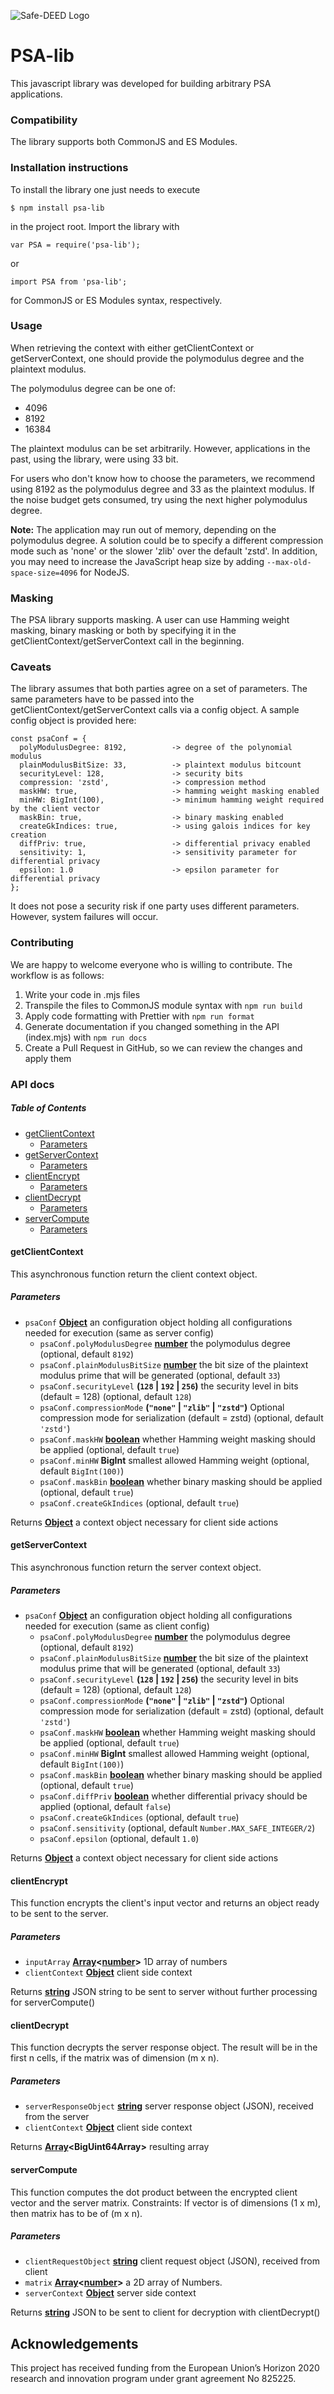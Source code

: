 ![Safe-DEED Logo](https://github.com/Safe-DEED/PSA/blob/master/Safe-DEED_logo.png)

# PSA-lib

This javascript library was developed for building arbitrary PSA applications.

### Compatibility

The library supports both CommonJS and ES Modules.

### Installation instructions

To install the library one just needs to execute

`$ npm install psa-lib`

in the project root.
Import the library with

`var PSA = require('psa-lib');`

or

`import PSA from 'psa-lib';`

for CommonJS or ES Modules syntax, respectively.

### Usage

When retrieving the context with either getClientContext or getServerContext, one should provide the polymodulus degree
and the plaintext modulus.

The polymodulus degree can be one of:

-   4096
-   8192
-   16384

The plaintext modulus can be set arbitrarily. However, applications in the past, using the library, were using 33 bit.

For users who don't know how to choose the parameters, we recommend using 8192 as the polymodulus degree and 33 as the
plaintext modulus. If the noise budget gets consumed, try using the next higher polymodulus degree.

**Note:** The application may run out of memory, depending on the polymodulus degree. A solution could be to specify a
different compression mode such as 'none' or the slower 'zlib' over the default 'zstd'. In addition, you may need to
increase the JavaScript heap size by adding `--max-old-space-size=4096` for NodeJS.

### Masking

The PSA library supports masking. A user can use Hamming weight masking, binary masking or both by specifying it in the
getClientContext/getServerContext call in the beginning.

### Caveats

The library assumes that both parties agree on a set of parameters. The same parameters have to be passed into the
getClientContext/getServerContext calls via a config object. A sample config object is provided here:

    const psaConf = {
      polyModulusDegree: 8192,          -> degree of the polynomial modulus
      plainModulusBitSize: 33,          -> plaintext modulus bitcount
      securityLevel: 128,               -> security bits
      compression: 'zstd',              -> compression method
      maskHW: true,                     -> hamming weight masking enabled
      minHW: BigInt(100),               -> minimum hamming weight required by the client vector
      maskBin: true,                    -> binary masking enabled
      createGkIndices: true,            -> using galois indices for key creation
      diffPriv: true,                   -> differential privacy enabled
      sensitivity: 1,                   -> sensitivity parameter for differential privacy
      epsilon: 1.0                      -> epsilon parameter for differential privacy
    };

It does not pose a security risk if one party uses different parameters. However, system failures will occur.

### Contributing

We are happy to welcome everyone who is willing to contribute. The workflow is as follows:

1.  Write your code in <filename>.mjs files
2.  Transpile the files to CommonJS module syntax with `npm run build`
3.  Apply code formatting with Prettier with `npm run format`
4.  Generate documentation if you changed something in the API (index.mjs) with `npm run docs`
5.  Create a Pull Request in GitHub, so we can review the changes and apply them

### API docs

<!-- Generated by documentation.js. Update this documentation by updating the source code. -->

##### Table of Contents

-   [getClientContext](#getclientcontext)
    -   [Parameters](#parameters)
-   [getServerContext](#getservercontext)
    -   [Parameters](#parameters-1)
-   [clientEncrypt](#clientencrypt)
    -   [Parameters](#parameters-2)
-   [clientDecrypt](#clientdecrypt)
    -   [Parameters](#parameters-3)
-   [serverCompute](#servercompute)
    -   [Parameters](#parameters-4)

#### getClientContext

This asynchronous function return the client context object.

##### Parameters

-   `psaConf` **[Object](https://developer.mozilla.org/docs/Web/JavaScript/Reference/Global_Objects/Object)** an configuration object holding all configurations needed for execution (same as server config)
    -   `psaConf.polyModulusDegree` **[number](https://developer.mozilla.org/docs/Web/JavaScript/Reference/Global_Objects/Number)** the polymodulus degree (optional, default `8192`)
    -   `psaConf.plainModulusBitSize` **[number](https://developer.mozilla.org/docs/Web/JavaScript/Reference/Global_Objects/Number)** the bit size of the plaintext modulus prime that will be generated (optional, default `33`)
    -   `psaConf.securityLevel` **(`128` \| `192` \| `256`)** the security level in bits (default = 128) (optional, default `128`)
    -   `psaConf.compressionMode` **(`"none"` \| `"zlib"` \| `"zstd"`)** Optional compression mode for serialization (default = zstd) (optional, default `'zstd'`)
    -   `psaConf.maskHW` **[boolean](https://developer.mozilla.org/docs/Web/JavaScript/Reference/Global_Objects/Boolean)** whether Hamming weight masking should be applied (optional, default `true`)
    -   `psaConf.minHW` **BigInt** smallest allowed Hamming weight (optional, default `BigInt(100)`)
    -   `psaConf.maskBin` **[boolean](https://developer.mozilla.org/docs/Web/JavaScript/Reference/Global_Objects/Boolean)** whether binary masking should be applied (optional, default `true`)
    -   `psaConf.createGkIndices`   (optional, default `true`)

Returns **[Object](https://developer.mozilla.org/docs/Web/JavaScript/Reference/Global_Objects/Object)** a context object necessary for client side actions

#### getServerContext

This asynchronous function return the server context object.

##### Parameters

-   `psaConf` **[Object](https://developer.mozilla.org/docs/Web/JavaScript/Reference/Global_Objects/Object)** an configuration object holding all configurations needed for execution (same as client config)
    -   `psaConf.polyModulusDegree` **[number](https://developer.mozilla.org/docs/Web/JavaScript/Reference/Global_Objects/Number)** the polymodulus degree (optional, default `8192`)
    -   `psaConf.plainModulusBitSize` **[number](https://developer.mozilla.org/docs/Web/JavaScript/Reference/Global_Objects/Number)** the bit size of the plaintext modulus prime that will be generated (optional, default `33`)
    -   `psaConf.securityLevel` **(`128` \| `192` \| `256`)** the security level in bits (default = 128) (optional, default `128`)
    -   `psaConf.compressionMode` **(`"none"` \| `"zlib"` \| `"zstd"`)** Optional compression mode for serialization (default = zstd) (optional, default `'zstd'`)
    -   `psaConf.maskHW` **[boolean](https://developer.mozilla.org/docs/Web/JavaScript/Reference/Global_Objects/Boolean)** whether Hamming weight masking should be applied (optional, default `true`)
    -   `psaConf.minHW` **BigInt** smallest allowed Hamming weight (optional, default `BigInt(100)`)
    -   `psaConf.maskBin` **[boolean](https://developer.mozilla.org/docs/Web/JavaScript/Reference/Global_Objects/Boolean)** whether binary masking should be applied (optional, default `true`)
    -   `psaConf.diffPriv` **[boolean](https://developer.mozilla.org/docs/Web/JavaScript/Reference/Global_Objects/Boolean)** whether differential privacy should be applied (optional, default `false`)
    -   `psaConf.createGkIndices`   (optional, default `true`)
    -   `psaConf.sensitivity`   (optional, default `Number.MAX_SAFE_INTEGER/2`)
    -   `psaConf.epsilon`   (optional, default `1.0`)

Returns **[Object](https://developer.mozilla.org/docs/Web/JavaScript/Reference/Global_Objects/Object)** a context object necessary for client side actions

#### clientEncrypt

This function encrypts the client's input vector and returns an object ready to be sent to the server.

##### Parameters

-   `inputArray` **[Array](https://developer.mozilla.org/docs/Web/JavaScript/Reference/Global_Objects/Array)&lt;[number](https://developer.mozilla.org/docs/Web/JavaScript/Reference/Global_Objects/Number)>** 1D array of numbers
-   `clientContext` **[Object](https://developer.mozilla.org/docs/Web/JavaScript/Reference/Global_Objects/Object)** client side context

Returns **[string](https://developer.mozilla.org/docs/Web/JavaScript/Reference/Global_Objects/String)** JSON string to be sent to server without further processing for serverCompute()

#### clientDecrypt

This function decrypts the server response object. The result will be in the first n cells, if the matrix was of dimension (m x n).

##### Parameters

-   `serverResponseObject` **[string](https://developer.mozilla.org/docs/Web/JavaScript/Reference/Global_Objects/String)** server response object (JSON), received from the server
-   `clientContext` **[Object](https://developer.mozilla.org/docs/Web/JavaScript/Reference/Global_Objects/Object)** client side context

Returns **[Array](https://developer.mozilla.org/docs/Web/JavaScript/Reference/Global_Objects/Array)&lt;BigUint64Array>** resulting array

#### serverCompute

This function computes the dot product between the encrypted client vector and the server matrix.
Constraints: If vector is of dimensions (1 x m), then matrix has to be of (m x n).

##### Parameters

-   `clientRequestObject` **[string](https://developer.mozilla.org/docs/Web/JavaScript/Reference/Global_Objects/String)** client request object (JSON), received from client
-   `matrix` **[Array](https://developer.mozilla.org/docs/Web/JavaScript/Reference/Global_Objects/Array)&lt;[number](https://developer.mozilla.org/docs/Web/JavaScript/Reference/Global_Objects/Number)>** a 2D array of Numbers.
-   `serverContext` **[Object](https://developer.mozilla.org/docs/Web/JavaScript/Reference/Global_Objects/Object)** server side context

Returns **[string](https://developer.mozilla.org/docs/Web/JavaScript/Reference/Global_Objects/String)** JSON to be sent to client for decryption with clientDecrypt()

## Acknowledgements

This project has received funding from the European Union’s Horizon 2020 research and innovation program under grant agreement No 825225.
